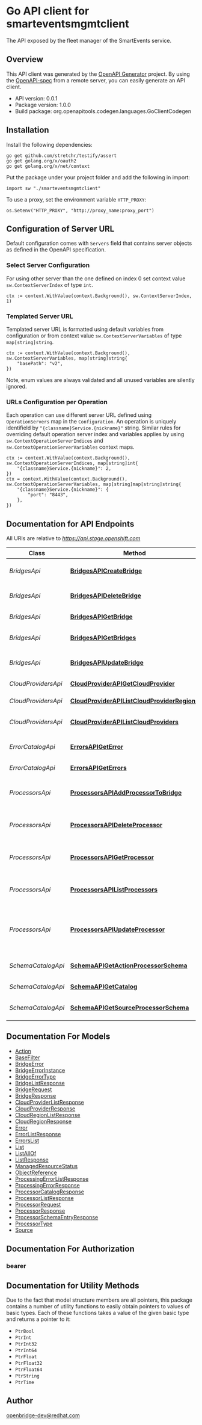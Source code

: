 # Go API client for smarteventsmgmtclient

The API exposed by the fleet manager of the SmartEvents service.

## Overview
This API client was generated by the [OpenAPI Generator](https://openapi-generator.tech) project.  By using the [OpenAPI-spec](https://www.openapis.org/) from a remote server, you can easily generate an API client.

- API version: 0.0.1
- Package version: 1.0.0
- Build package: org.openapitools.codegen.languages.GoClientCodegen

## Installation

Install the following dependencies:

```shell
go get github.com/stretchr/testify/assert
go get golang.org/x/oauth2
go get golang.org/x/net/context
```

Put the package under your project folder and add the following in import:

```golang
import sw "./smarteventsmgmtclient"
```

To use a proxy, set the environment variable `HTTP_PROXY`:

```golang
os.Setenv("HTTP_PROXY", "http://proxy_name:proxy_port")
```

## Configuration of Server URL

Default configuration comes with `Servers` field that contains server objects as defined in the OpenAPI specification.

### Select Server Configuration

For using other server than the one defined on index 0 set context value `sw.ContextServerIndex` of type `int`.

```golang
ctx := context.WithValue(context.Background(), sw.ContextServerIndex, 1)
```

### Templated Server URL

Templated server URL is formatted using default variables from configuration or from context value `sw.ContextServerVariables` of type `map[string]string`.

```golang
ctx := context.WithValue(context.Background(), sw.ContextServerVariables, map[string]string{
	"basePath": "v2",
})
```

Note, enum values are always validated and all unused variables are silently ignored.

### URLs Configuration per Operation

Each operation can use different server URL defined using `OperationServers` map in the `Configuration`.
An operation is uniquely identifield by `"{classname}Service.{nickname}"` string.
Similar rules for overriding default operation server index and variables applies by using `sw.ContextOperationServerIndices` and `sw.ContextOperationServerVariables` context maps.

```
ctx := context.WithValue(context.Background(), sw.ContextOperationServerIndices, map[string]int{
	"{classname}Service.{nickname}": 2,
})
ctx = context.WithValue(context.Background(), sw.ContextOperationServerVariables, map[string]map[string]string{
	"{classname}Service.{nickname}": {
		"port": "8443",
	},
})
```

## Documentation for API Endpoints

All URIs are relative to *https://api.stage.openshift.com*

Class | Method | HTTP request | Description
------------ | ------------- | ------------- | -------------
*BridgesApi* | [**BridgesAPICreateBridge**](docs/BridgesApi.md#bridgesapicreatebridge) | **Post** /api/smartevents_mgmt/v1/bridges | Create a Bridge instance
*BridgesApi* | [**BridgesAPIDeleteBridge**](docs/BridgesApi.md#bridgesapideletebridge) | **Delete** /api/smartevents_mgmt/v1/bridges/{bridgeId} | Delete a Bridge instance
*BridgesApi* | [**BridgesAPIGetBridge**](docs/BridgesApi.md#bridgesapigetbridge) | **Get** /api/smartevents_mgmt/v1/bridges/{bridgeId} | Get a Bridge instance
*BridgesApi* | [**BridgesAPIGetBridges**](docs/BridgesApi.md#bridgesapigetbridges) | **Get** /api/smartevents_mgmt/v1/bridges | Get the list of Bridge instances
*BridgesApi* | [**BridgesAPIUpdateBridge**](docs/BridgesApi.md#bridgesapiupdatebridge) | **Put** /api/smartevents_mgmt/v1/bridges/{bridgeId} | Update a Bridge instance
*CloudProvidersApi* | [**CloudProviderAPIGetCloudProvider**](docs/CloudProvidersApi.md#cloudproviderapigetcloudprovider) | **Get** /api/smartevents_mgmt/v1/cloud_providers/{id} | Get Cloud Provider.
*CloudProvidersApi* | [**CloudProviderAPIListCloudProviderRegions**](docs/CloudProvidersApi.md#cloudproviderapilistcloudproviderregions) | **Get** /api/smartevents_mgmt/v1/cloud_providers/{id}/regions | List Supported Cloud Regions.
*CloudProvidersApi* | [**CloudProviderAPIListCloudProviders**](docs/CloudProvidersApi.md#cloudproviderapilistcloudproviders) | **Get** /api/smartevents_mgmt/v1/cloud_providers | List Supported Cloud Providers.
*ErrorCatalogApi* | [**ErrorsAPIGetError**](docs/ErrorCatalogApi.md#errorsapigeterror) | **Get** /api/smartevents_mgmt/v1/errors/{id} | Get an error from the error catalog.
*ErrorCatalogApi* | [**ErrorsAPIGetErrors**](docs/ErrorCatalogApi.md#errorsapigeterrors) | **Get** /api/smartevents_mgmt/v1/errors | Get the list of errors.
*ProcessorsApi* | [**ProcessorsAPIAddProcessorToBridge**](docs/ProcessorsApi.md#processorsapiaddprocessortobridge) | **Post** /api/smartevents_mgmt/v1/bridges/{bridgeId}/processors | Create a Processor of a Bridge instance
*ProcessorsApi* | [**ProcessorsAPIDeleteProcessor**](docs/ProcessorsApi.md#processorsapideleteprocessor) | **Delete** /api/smartevents_mgmt/v1/bridges/{bridgeId}/processors/{processorId} | Delete a Processor of a Bridge instance
*ProcessorsApi* | [**ProcessorsAPIGetProcessor**](docs/ProcessorsApi.md#processorsapigetprocessor) | **Get** /api/smartevents_mgmt/v1/bridges/{bridgeId}/processors/{processorId} | Get a Processor of a Bridge instance
*ProcessorsApi* | [**ProcessorsAPIListProcessors**](docs/ProcessorsApi.md#processorsapilistprocessors) | **Get** /api/smartevents_mgmt/v1/bridges/{bridgeId}/processors | Get the list of Processors of a Bridge instance
*ProcessorsApi* | [**ProcessorsAPIUpdateProcessor**](docs/ProcessorsApi.md#processorsapiupdateprocessor) | **Put** /api/smartevents_mgmt/v1/bridges/{bridgeId}/processors/{processorId} | Update a Processor instance Filter definition or Transformation template.
*SchemaCatalogApi* | [**SchemaAPIGetActionProcessorSchema**](docs/SchemaCatalogApi.md#schemaapigetactionprocessorschema) | **Get** /api/smartevents_mgmt/v1/schemas/actions/{id} | Get action processor schema
*SchemaCatalogApi* | [**SchemaAPIGetCatalog**](docs/SchemaCatalogApi.md#schemaapigetcatalog) | **Get** /api/smartevents_mgmt/v1/schemas | Get processor catalog
*SchemaCatalogApi* | [**SchemaAPIGetSourceProcessorSchema**](docs/SchemaCatalogApi.md#schemaapigetsourceprocessorschema) | **Get** /api/smartevents_mgmt/v1/schemas/sources/{id} | Get source processor schema


## Documentation For Models

 - [Action](docs/Action.md)
 - [BaseFilter](docs/BaseFilter.md)
 - [BridgeError](docs/BridgeError.md)
 - [BridgeErrorInstance](docs/BridgeErrorInstance.md)
 - [BridgeErrorType](docs/BridgeErrorType.md)
 - [BridgeListResponse](docs/BridgeListResponse.md)
 - [BridgeRequest](docs/BridgeRequest.md)
 - [BridgeResponse](docs/BridgeResponse.md)
 - [CloudProviderListResponse](docs/CloudProviderListResponse.md)
 - [CloudProviderResponse](docs/CloudProviderResponse.md)
 - [CloudRegionListResponse](docs/CloudRegionListResponse.md)
 - [CloudRegionResponse](docs/CloudRegionResponse.md)
 - [Error](docs/Error.md)
 - [ErrorListResponse](docs/ErrorListResponse.md)
 - [ErrorsList](docs/ErrorsList.md)
 - [List](docs/List.md)
 - [ListAllOf](docs/ListAllOf.md)
 - [ListResponse](docs/ListResponse.md)
 - [ManagedResourceStatus](docs/ManagedResourceStatus.md)
 - [ObjectReference](docs/ObjectReference.md)
 - [ProcessingErrorListResponse](docs/ProcessingErrorListResponse.md)
 - [ProcessingErrorResponse](docs/ProcessingErrorResponse.md)
 - [ProcessorCatalogResponse](docs/ProcessorCatalogResponse.md)
 - [ProcessorListResponse](docs/ProcessorListResponse.md)
 - [ProcessorRequest](docs/ProcessorRequest.md)
 - [ProcessorResponse](docs/ProcessorResponse.md)
 - [ProcessorSchemaEntryResponse](docs/ProcessorSchemaEntryResponse.md)
 - [ProcessorType](docs/ProcessorType.md)
 - [Source](docs/Source.md)


## Documentation For Authorization



### bearer


## Documentation for Utility Methods

Due to the fact that model structure members are all pointers, this package contains
a number of utility functions to easily obtain pointers to values of basic types.
Each of these functions takes a value of the given basic type and returns a pointer to it:

* `PtrBool`
* `PtrInt`
* `PtrInt32`
* `PtrInt64`
* `PtrFloat`
* `PtrFloat32`
* `PtrFloat64`
* `PtrString`
* `PtrTime`

## Author

openbridge-dev@redhat.com

